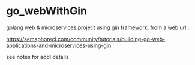 # go_webWithGin
golang web &amp; microservices project using gin framework, from a web url :

https://semaphoreci.com/community/tutorials/building-go-web-applications-and-microservices-using-gin

see notes for addl details
